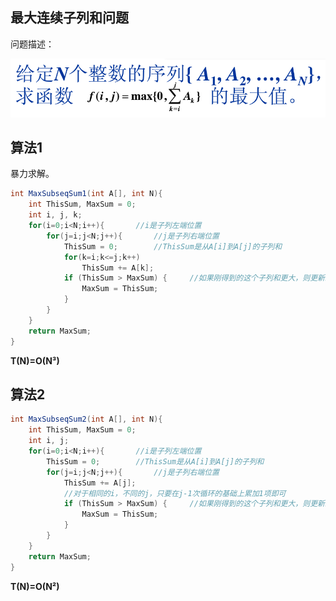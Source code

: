 ## 最大连续子列和问题
问题描述：

<img src="最大子列和.PNG">

## 算法1

暴力求解。
```java
int MaxSubseqSum1(int A[], int N){
	int ThisSum, MaxSum = 0;
	int i, j, k;
	for(i=0;i<N;i++){		//i是子列左端位置
		for(j=i;j<N;j++){		//j是子列右端位置
			ThisSum = 0;		//ThisSum是从A[i]到A[j]的子列和
			for(k=i;k<=j;k++)
				ThisSum += A[k];
			if (ThisSum > MaxSum) {		//如果刚得到的这个子列和更大，则更新结果
				MaxSum = ThisSum;
			}
		}
	}
	return MaxSum;
}
```

**T(N)=O(N³)**

## 算法2
```java
int MaxSubseqSum2(int A[], int N){
	int ThisSum, MaxSum = 0;
	int i, j;
	for(i=0;i<N;i++){		//i是子列左端位置
		ThisSum = 0;		//ThisSum是从A[i]到A[j]的子列和
		for(j=i;j<N;j++){		//j是子列右端位置		
			ThisSum += A[j];
			//对于相同的i，不同的j，只要在j-1次循环的基础上累加1项即可
			if (ThisSum > MaxSum) {		//如果刚得到的这个子列和更大，则更新结果
				MaxSum = ThisSum;
			}
		}
	}
	return MaxSum;
}
```

**T(N)=O(N²)**